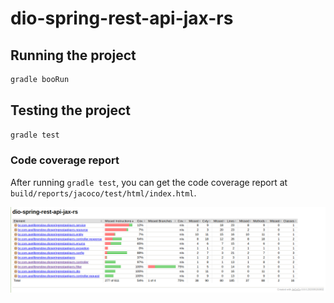 # dio-spring-rest-api-jax-rs

## Running the project

```sh
gradle booRun
```

## Testing the project

```sh
gradle test
```

### Code coverage report

After running `gradle test`, you can get the code coverage report at `build/reports/jacoco/test/html/index.html`.

![Shows test coverage on each package of the project](./test-coverage-report.png)
